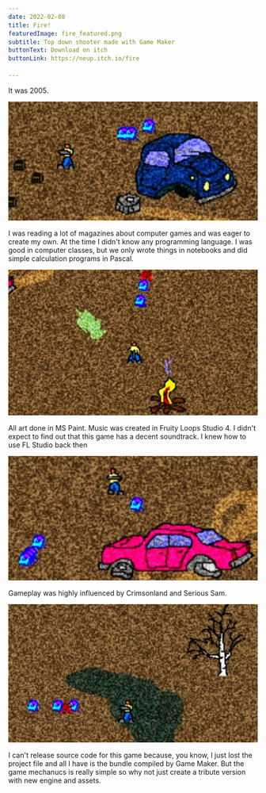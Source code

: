 ```yaml
---
date: 2022-02-08
title: Fire!
featuredImage: fire_featured.png
subtitle: Top down shooter made with Game Maker
buttonText: Download on itch
buttonLink: https://neup.itch.io/fire

---
```


It was 2005. 

![pixel art truck cabin](./fire-1.jpg)

I was reading a lot of magazines about computer games and was eager to create my own. At the time I didn't know any programming language. I was good in computer classes, but we only wrote things in notebooks and did simple calculation programs in Pascal.

![pixel art bonfire](./fire-2.jpg)

All art done in MS Paint. Music was created in Fruity Loops Studio 4. I didn't expect to find out that this game has a decent soundtrack. I knew how to use FL Studio back then

![pixel art pink cadillac](./fire-3.jpg)

Gameplay was highly influenced by Crimsonland and Serious Sam.

![pixel art birch tree](./fire-4.jpg)

I can't release source code for this game because, you know, I just lost the project file and all I have is the bundle compiled by Game Maker. But the game mechanucs is really simple so why not just create a tribute version with new engine and assets.